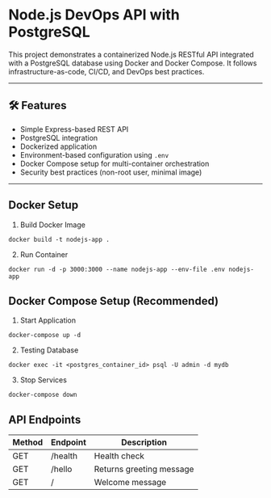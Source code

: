 # Node.js DevOps API with PostgreSQL

This project demonstrates a containerized Node.js RESTful API integrated with a PostgreSQL database using Docker and Docker Compose. It follows infrastructure-as-code, CI/CD, and DevOps best practices.

---

## 🛠️ Features

- Simple Express-based REST API
- PostgreSQL integration
- Dockerized application
- Environment-based configuration using `.env`
- Docker Compose setup for multi-container orchestration
- Security best practices (non-root user, minimal image)

---

## Docker Setup

1. Build Docker Image
```
docker build -t nodejs-app .
```
2.  Run Container
```
docker run -d -p 3000:3000 --name nodejs-app --env-file .env nodejs-app
```

## Docker Compose Setup (Recommended)
1. Start Application
```
docker-compose up -d
```
2. Testing Database
```
docker exec -it <postgres_container_id> psql -U admin -d mydb
```
3. Stop Services
```
docker-compose down
```

## API Endpoints
| Method | Endpoint | Description             |
|--------|----------|-------------------------|
| GET    | /health  | Health check            |
| GET    | /hello   | Returns greeting message|
| GET    | /        | Welcome message         |

